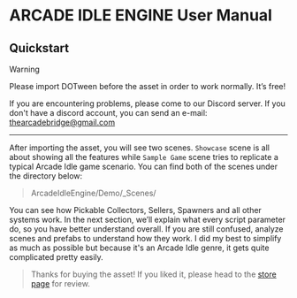# **ARCADE IDLE ENGINE** User Manual

## Quickstart

> [!WARNING]
> Please import DOTween before the asset in order to work normally. It’s free!

 If you are encountering problems, please come to our Discord server. If you don't have a discord account, you can send an e-mail: thearcadebridge@gmail.com

---

After importing the asset, you will see two scenes. `Showcase` scene is all about showing all the features while `Sample Game` scene tries to replicate a typical Arcade Idle game scenario. You can find both of the scenes under the directory below:
> ArcadeIdleEngine/Demo/_Scenes/


You can see how Pickable Collectors, Sellers, Spawners and all other systems work. In the next section, we’ll explain what every script parameter do, so you have better understand overall. If you are still confused, analyze scenes and prefabs to understand how they work. I did my best to simplify as much as possible but because it's an Arcade Idle genre, it gets quite complicated pretty easily.


> Thanks for buying the asset! If you liked it, please head to the [store page](https://assetstore.unity.com/packages/tools/game-toolkits/hypercasual-arcade-idle-starter-kit-234142) for review.
